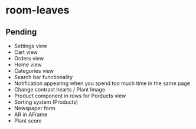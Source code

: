 # room-leaves

## Pending

- Settings view
- Cart view
- Orders view
- Home view
- Categories view
- Search bar functionality
- Notification appearing when you spend too much time in the same page
- Change contrast hearts / Plant Image
- Product component in rows for Porducts view
- Sorting system (Products)
- Newspaper form
- AR in AFrame 
- Plant score

